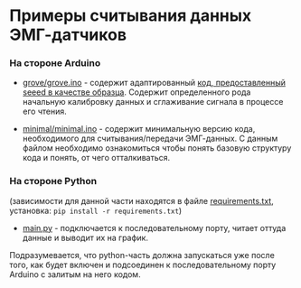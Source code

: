 # Примеры считывания данных ЭМГ-датчиков

### На стороне Arduino

- [grove/grove.ino](grove/grove.ino) - содержит адаптированный [код, предоставленный seeed в качестве образца](https://github.com/Seeed-Studio/Grove_EMG_detector_demo_code/). Содержит определенного рода начальную калибровку данных и сглаживание сигнала в процессе его чтения.

- [minimal/minimal.ino](minimal/minimal.ino) - содержит минимальную версию кода, необходимого для считывания/передачи ЭМГ-данных. С данным файлом необходимо ознакомиться чтобы понять базовую структуру кода и понять, от чего отталкиваться.

### На стороне Python

(зависимости для данной части находятся в файле [requirements.txt](requirements.txt), установка: `pip install -r requirements.txt`)

- [main.py](main.py) - подключается к последовательному порту, читает оттуда данные и выводит их на график.

Подразумевается, что python-часть должна запускаться уже после того, как будет включен и подсоединен к последовательному порту Arduino с залитым на него кодом.
